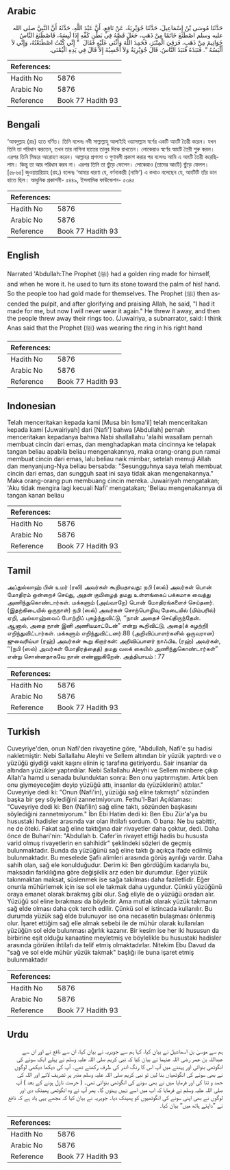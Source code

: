 ## Arabic


<div dir="rtl" lang="ar" style={{fontSize:'larger',backgroundColor:'#f8f9fa',padding:20}}>
حَدَّثَنَا مُوسَى بْنُ إِسْمَاعِيلَ، حَدَّثَنَا جُوَيْرِيَةُ، عَنْ نَافِعٍ، أَنَّ عَبْدَ اللَّهِ، حَدَّثَهُ أَنَّ النَّبِيَّ صلى الله عليه وسلم اصْطَنَعَ خَاتَمًا مِنْ ذَهَبٍ، جَعَلَ فَصَّهُ فِي بَطْنِ كَفِّهِ إِذَا لَبِسَهُ، فَاصْطَنَعَ النَّاسُ خَوَاتِيمَ مِنْ ذَهَبٍ، فَرَقِيَ الْمِنْبَرَ، فَحَمِدَ اللَّهَ وَأَثْنَى عَلَيْهِ فَقَالَ ‏ "‏ إِنِّي كُنْتُ اصْطَنَعْتُهُ، وَإِنِّي لاَ أَلْبَسُهُ ‏"‏‏.‏ فَنَبَذَهُ فَنَبَذَ النَّاسُ‏.‏ قَالَ جُوَيْرِيَةُ وَلاَ أَحْسِبُهُ إِلاَّ قَالَ فِي يَدِهِ الْيُمْنَى‏.‏
</div>
<div style={{backgroundColor:'#f8f9fa',padding:20, marginBottom: 10}}><table> <thead> <tr> <th>References:</th> <th></th> </tr> </thead> <tbody><tr><td>Hadith No</td><td>5876</td></tr><tr><td>Arabic No</td><td>5876</td></tr><tr><td>Reference</td><td>Book 77 Hadith 93</td></tr></tbody></table></div>

## Bengali


<div dir="ltr" lang="bn" style={{fontSize:'larger',backgroundColor:'#f8f9fa',padding:20}}>
‘আবদুল্লাহ (রাঃ) হতে বর্ণিত। তিনি বলেনঃ নবী সাল্লাল্লাহু আলাইহি ওয়াসাল্লাম স্বর্ণের একটি আংটি তৈরী করেন। যখন তিনি তা পরিধান করতেন, তখন তার নাগিনা হাতের তালুর দিকে রাখতেন। লোকেরাও স্বর্ণের আংটি তৈরী শুরু করল। এরপর তিনি মিম্বরে আরোহণ করেন। আল্লাহর প্রশংসা ও গুণাবলী প্রকাশ করার পর বলেনঃ আমি এ আংটি তৈরী করেছিলাম। কিন্তু তা আর পরিধান করব না। এরপর তিনি তা ছুঁড়ে ফেলেন। লোকেরাও (তাদের আংটি) ছুঁড়ে ফেলল। [৫৮৬৫] জুওয়ায়রিয়াহ (রহ.) বলেনঃ ‘আমার ধারণা যে, বর্ণনাকারী (নাফি‘) এ কথাও বলেছেন যে, আংটিটি তাঁর ডান হাতে ছিল। আধুনিক প্রকাশনী- ৫৪৪৯, ইসলামিক ফাউন্ডেশন- ৫৩৪৫
</div>
<div style={{backgroundColor:'#f8f9fa',padding:20, marginBottom: 10}}><table> <thead> <tr> <th>References:</th> <th></th> </tr> </thead> <tbody><tr><td>Hadith No</td><td>5876</td></tr><tr><td>Arabic No</td><td>5876</td></tr><tr><td>Reference</td><td>Book 77 Hadith 93</td></tr></tbody></table></div>

## English


<div dir="ltr" lang="en" style={{fontSize:'larger',backgroundColor:'#f8f9fa',padding:20}}>
Narrated 'Abdullah:The Prophet (ﷺ) had a golden ring made for himself, and when he wore it. he used to turn its stone toward the palm of his! hand. So the people too had gold made for themselves. The Prophet (ﷺ) then ascended the pulpit, and after glorifying and praising Allah, he said, "I had it made for me, but now I will never wear it again." He threw it away, and then the people threw away their rings too. (Juwairiya, a subnarrator, said: I think Anas said that the Prophet (ﷺ) was wearing the ring in his right hand
</div>
<div style={{backgroundColor:'#f8f9fa',padding:20, marginBottom: 10}}><table> <thead> <tr> <th>References:</th> <th></th> </tr> </thead> <tbody><tr><td>Hadith No</td><td>5876</td></tr><tr><td>Arabic No</td><td>5876</td></tr><tr><td>Reference</td><td>Book 77 Hadith 93</td></tr></tbody></table></div>

## Indonesian


<div dir="ltr" lang="id" style={{fontSize:'larger',backgroundColor:'#f8f9fa',padding:20}}>
Telah menceritakan kepada kami [Musa bin Isma'il] telah menceritakan kepada kami [Juwairiyah] dari [Nafi'] bahwa [Abdullah] pernah menceritakan kepadanya bahwa Nabi shallallahu 'alaihi wasallam pernah membuat cincin dari emas, dan menghadapkan mata cincinnya ke telapak tangan beliau apabila beliau mengenakannya, maka orang-orang pun ramai membuat cincin dari emas, lalu beliau naik mimbar, setelah memuji Allah dan menyanjung-Nya beliau bersabda: "Sesungguhnya saya telah membuat cincin dari emas, dan sungguh saat ini saya tidak akan mengenakannya." Maka orang-orang pun membuang cincin mereka. Juwairiyah mengatakan; 'Aku tidak mengira lagi kecuali Nafi' mengatakan; 'Beliau mengenakannya di tangan kanan beliau
</div>
<div style={{backgroundColor:'#f8f9fa',padding:20, marginBottom: 10}}><table> <thead> <tr> <th>References:</th> <th></th> </tr> </thead> <tbody><tr><td>Hadith No</td><td>5876</td></tr><tr><td>Arabic No</td><td>5876</td></tr><tr><td>Reference</td><td>Book 77 Hadith 93</td></tr></tbody></table></div>

## Tamil


<div dir="ltr" lang="ta" style={{fontSize:'larger',backgroundColor:'#f8f9fa',padding:20}}>
அப்துல்லாஹ் பின் உமர் (ரலி) அவர்கள் கூறியதாவது: நபி (ஸல்) அவர்கள் பொன் மோதிரம் ஒன்றைச் செய்து, அதன் குமிழைத் தமது உள்ளங்கைப் பக்கமாக வைத்து அணிந்துகொண்டார்கள். மக்களும் (அவ்வாறே) பொன் மோதிரங்களைச் செய்தனர். (இதற்கிடையில் ஒருநாள்) நபி (ஸல்) அவர்கள் சொற்பொழிவு மேடையில் (மிம்பரில்) ஏறி, அல்லாஹ்வைப் போற்றிப் புகழ்ந்துவிட்டு, ‘‘நான் அதைச் செய்திருந்தேன். ஆனால், அதை நான் இனி அணியமாட்டேன்” என்று கூறிவிட்டு, அதை(க் கழற்றி) எறிந்துவிட்டார்கள். மக்களும் எறிந்துவிட்டனர்.88 (அறிவிப்பாளர்களில் ஒருவரான) ஜுவைரிய்யா (ரஹ்) அவர்கள் கூறு கிறார்கள்: அறிவிப்பாளர் நாஃபிஉ (ரஹ்) அவர்கள், ‘‘(நபி (ஸல்) அவர்கள் மோதிரத்தைத்) தமது வலக் கையில் அணிந்துகொண்டார்கள்” என்று சொன்னதாகவே நான் எண்ணுகிறேன். அத்தியாயம் : 77
</div>
<div style={{backgroundColor:'#f8f9fa',padding:20, marginBottom: 10}}><table> <thead> <tr> <th>References:</th> <th></th> </tr> </thead> <tbody><tr><td>Hadith No</td><td>5876</td></tr><tr><td>Arabic No</td><td>5876</td></tr><tr><td>Reference</td><td>Book 77 Hadith 93</td></tr></tbody></table></div>

## Turkish


<div dir="ltr" lang="tr" style={{fontSize:'larger',backgroundColor:'#f8f9fa',padding:20}}>
Cuveyriye'den, onun Nafi'den rivayetine göre, "Abdullah, Nafi'e şu hadisi nakletmiştir: Nebi Sallallahu Aleyhi ve Sellem altından bir yüzük yaptırdı ve o yüzüğü giydiği vakit kaşını elinin iç tarafına getiriyordu. Sair insanlar da altından yüzükler yaptırdılar. Nebi Sallallahu Aleyhi ve Sellem minbere çıkıp Allah'a hamd u senada bulunduktan sonra: Ben onu yaptırmıştım. Artık ben onu giymeyeceğim deyip yüzüğü attı, insanlar da (yüzüklerini) attılar." Cuveyriye dedi ki: "Onun (Nafi'in), yüzüğü sağ eline takmıştı" sözünden başka bir şey söylediğini zannetmiyorum. Fethu'l-Bari Açıklaması: "Cuveyriye dedi ki: Ben (Nafilin) sağ eline taktı, sözünden başkasını söylediğini zannetmiyorum." İbn Ebi Hatim dedi ki: Ben Ebu Zür'a'ya bu husustaki hadisler arasında var olan ihtilafı sordum. O bana: Ne bu sabittir, ne de öteki. Fakat sağ eline taktığına dair rivayetler daha çoktur, dedi. Daha önce de Buhari'nin: "Abdullah b. Cafer'in rivayet ettiği hadis bu hususta varid olmuş rivayetlerin en sahihidir" şeklindeki sözleri de geçmiş bulunmaktadır. Bunda da yüzüğünü sağ eline taktı ğı açıkça ifade edilmiş bulunmaktadır. Bu meselede Şafiı alimleri arasında görüş ayrılığı vardır. Daha sahih olan, sağ ele konulduğudur. Derim ki: Ben gördüğüm kadarıyla bu, maksadın farklılığına göre değişiklik arz eden bir durumdur. Eğer yüzük takınmaktan maksat, süslenmek ise sağa takılması daha faziletlidir. Eğer onunla mühürlemek için ise sol ele takmak daha uygundur. Çünkü yüzüğünü oraya emanet olarak bırakmış gibi olur. Sağ eliyle de o yüzüğü oradan alır. Yüzüğü sol eline bırakması da böyledir. Ama mutlak olarak yüzük takmanın sağ elde olması daha çok tercih edilir. Çünkü sol el istincada kullanılır. Bu durumda yüzük sağ elde bulunuyor ise ona necasetin bulaşması önlenmiş olur. İşaret ettiğim sağ elle almak sebebi ile de mühür olarak kullanılan yüzüğün sol elde bulunması ağırlık kazanır. Bir kesim ise her iki hususun da birbirine eşit olduğu kanaatine meyletmiş ve böylelikle bu husustaki hadisler arasında görülen ihtilafı da telif etmiş olmaktadırlar. Nitekim Ebu Davud da "sağ ve sol elde mühür yüzük takmak" başlığı ile buna işaret etmiş bulunmaktadır
</div>
<div style={{backgroundColor:'#f8f9fa',padding:20, marginBottom: 10}}><table> <thead> <tr> <th>References:</th> <th></th> </tr> </thead> <tbody><tr><td>Hadith No</td><td>5876</td></tr><tr><td>Arabic No</td><td>5876</td></tr><tr><td>Reference</td><td>Book 77 Hadith 93</td></tr></tbody></table></div>

## Urdu


<div dir="rtl" lang="ur" style={{fontSize:'larger',backgroundColor:'#f8f9fa',padding:20}}>
ہم سے موسیٰ بن اسماعیل نے بیان کیا، کہا ہم سے جویریہ نے بیان کیا، ان سے نافع نے اور ان سے عبداللہ بن عمر رضی اللہ عنہما نے بیان کیا کہ نبی کریم صلی اللہ علیہ وسلم نے پہلے ایک سونے کی انگوٹھی بنوائی اور پہننے میں آپ اس کا رنگ اندر کی طرف رکھتے تھے۔ آپ کی دیکھا دیکھی لوگوں نے بھی سونے کی انگوٹھیاں بنا لیں تو نبی کریم صلی اللہ علیہ وسلم منبر پر تشریف لائے اور اللہ کی حمد و ثنا کی اور فرمایا میں نے بھی سونے کی انگوٹھی بنوائی تھی۔ ( حرمت نازل ہونے کے بعد ) آپ صلی اللہ علیہ وسلم نے فرمایا کہ اب میں اسے نہیں پہنوں گا۔ پھر آپ نے وہ انگوٹھی پھینک دی اور لوگوں نے بھی اپنی سونے کی انگوٹھیوں کو پھینک دیا۔ جویریہ نے بیان کیا کہ مجھے یہی یاد ہے کہ نافع نے ”داہنے ہاتھ میں“ بیان کیا۔
</div>
<div style={{backgroundColor:'#f8f9fa',padding:20, marginBottom: 10}}><table> <thead> <tr> <th>References:</th> <th></th> </tr> </thead> <tbody><tr><td>Hadith No</td><td>5876</td></tr><tr><td>Arabic No</td><td>5876</td></tr><tr><td>Reference</td><td>Book 77 Hadith 93</td></tr></tbody></table></div>